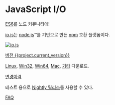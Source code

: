 # JavaScript I/O

[ES6](es6.html)를 노드 커뮤니티에!

[io.js](https://github.com/iojs/io.js)는 [node.js](https://nodejs.org/)&#8482;를 기반으로 만든 [npm](https://www.npmjs.org/) 호환 플랫폼이다.

[![io.js](../images/1.0.0.png)](https://iojs.org/dist/v{{project.current_version}}/)

[버전 {{project.current_version}}](https://iojs.org/dist/v{{project.current_version}}/)

[Linux](https://iojs.org/dist/v{{project.current_version}}/iojs-v{{project.current_version}}-linux-x64.tar.xz),
[Win32](https://iojs.org/dist/v{{project.current_version}}/iojs-v{{project.current_version}}-x86.msi),
[Win64](https://iojs.org/dist/v{{project.current_version}}/iojs-v{{project.current_version}}-x64.msi),
[Mac](https://iojs.org/dist/v{{project.current_version}}/iojs-v{{project.current_version}}.pkg),
[기타](https://iojs.org/dist/v{{project.current_version}}/) 다운로드.

[변경이력](https://github.com/iojs/io.js/blob/v1.x/CHANGELOG.md)

테스트 용으로 [Nightly 릴리스](https://iojs.org/download/nightly/)를 사용할 수 있다.

[FAQ](/faq.html)
